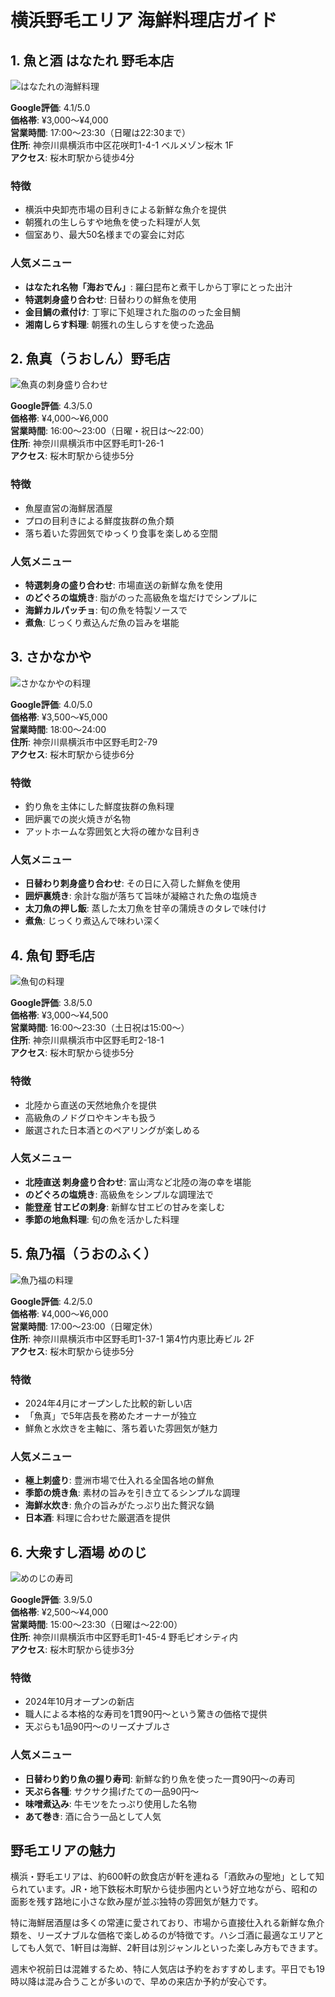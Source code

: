 # 横浜野毛エリア 海鮮料理店ガイド

## 1. 魚と酒 はなたれ 野毛本店
![はなたれの海鮮料理](https://s3-ap-northeast-1.amazonaws.com/thegate/2021/08/19/10/38/30/Hanatare-Noge-Honten-sashimi.jpg)

**Google評価**: 4.1/5.0  
**価格帯**: ¥3,000〜¥4,000  
**営業時間**: 17:00〜23:30（日曜は22:30まで）  
**住所**: 神奈川県横浜市中区花咲町1-4-1 ベルメゾン桜木 1F  
**アクセス**: 桜木町駅から徒歩4分  

### 特徴
- 横浜中央卸売市場の目利きによる新鮮な魚介を提供
- 朝獲れの生しらすや地魚を使った料理が人気
- 個室あり、最大50名様までの宴会に対応

### 人気メニュー
- **はなたれ名物「海おでん」**: 羅臼昆布と煮干しから丁寧にとった出汁
- **特選刺身盛り合わせ**: 日替わりの鮮魚を使用
- **金目鯛の煮付け**: 丁寧に下処理された脂ののった金目鯛
- **湘南しらす料理**: 朝獲れの生しらすを使った逸品

## 2. 魚真（うおしん）野毛店
![魚真の刺身盛り合わせ](https://encrypted-tbn0.gstatic.com/images?q=tbn:ANd9GcQY8nYOyZM8b-wr9wNRy8qj4_0MVSVEcLGbXA&usqp=CAU)

**Google評価**: 4.3/5.0  
**価格帯**: ¥4,000〜¥6,000  
**営業時間**: 16:00〜23:00（日曜・祝日は〜22:00）  
**住所**: 神奈川県横浜市中区野毛町1-26-1  
**アクセス**: 桜木町駅から徒歩5分  

### 特徴
- 魚屋直営の海鮮居酒屋
- プロの目利きによる鮮度抜群の魚介類
- 落ち着いた雰囲気でゆっくり食事を楽しめる空間

### 人気メニュー
- **特選刺身の盛り合わせ**: 市場直送の新鮮な魚を使用
- **のどぐろの塩焼き**: 脂がのった高級魚を塩だけでシンプルに
- **海鮮カルパッチョ**: 旬の魚を特製ソースで
- **煮魚**: じっくり煮込んだ魚の旨みを堪能

## 3. さかなかや
![さかなかやの料理](https://encrypted-tbn0.gstatic.com/images?q=tbn:ANd9GcT-JBdOZ0OYO3tHq6RsQ8vbYY3S6FBKQ4rFVQ&usqp=CAU)

**Google評価**: 4.0/5.0  
**価格帯**: ¥3,500〜¥5,000  
**営業時間**: 18:00〜24:00  
**住所**: 神奈川県横浜市中区野毛町2-79  
**アクセス**: 桜木町駅から徒歩6分  

### 特徴
- 釣り魚を主体にした鮮度抜群の魚料理
- 囲炉裏での炭火焼きが名物
- アットホームな雰囲気と大将の確かな目利き

### 人気メニュー
- **日替わり刺身盛り合わせ**: その日に入荷した鮮魚を使用
- **囲炉裏焼き**: 余計な脂が落ちて旨味が凝縮された魚の塩焼き
- **太刀魚の押し飯**: 蒸した太刀魚を甘辛の蒲焼きのタレで味付け
- **煮魚**: じっくり煮込んで味わい深く

## 4. 魚旬 野毛店
![魚旬の料理](https://encrypted-tbn0.gstatic.com/images?q=tbn:ANd9GcTQF9Iq4m33wMdV0J4oPsvnRRTFn5o9RoTJQw&usqp=CAU)

**Google評価**: 3.8/5.0  
**価格帯**: ¥3,000〜¥4,500  
**営業時間**: 16:00〜23:30（土日祝は15:00〜）  
**住所**: 神奈川県横浜市中区野毛町2-18-1  
**アクセス**: 桜木町駅から徒歩5分  

### 特徴
- 北陸から直送の天然地魚介を提供
- 高級魚のノドグロやキンキも扱う
- 厳選された日本酒とのペアリングが楽しめる

### 人気メニュー
- **北陸直送 刺身盛り合わせ**: 富山湾など北陸の海の幸を堪能
- **のどぐろの塩焼き**: 高級魚をシンプルな調理法で
- **能登産 甘エビの刺身**: 新鮮な甘エビの甘みを楽しむ
- **季節の地魚料理**: 旬の魚を活かした料理

## 5. 魚乃福（うおのふく）
![魚乃福の料理](https://encrypted-tbn0.gstatic.com/images?q=tbn:ANd9GcQZBZI27-aiqZOxg9qdPMWdCe9Zzf3fkVRhEA&usqp=CAU)

**Google評価**: 4.2/5.0  
**価格帯**: ¥4,000〜¥6,000  
**営業時間**: 17:00〜23:00（日曜定休）  
**住所**: 神奈川県横浜市中区野毛町1-37-1 第4竹内恵比寿ビル 2F  
**アクセス**: 桜木町駅から徒歩5分  

### 特徴
- 2024年4月にオープンした比較的新しい店
- 「魚真」で5年店長を務めたオーナーが独立
- 鮮魚と水炊きを主軸に、落ち着いた雰囲気が魅力

### 人気メニュー
- **極上刺盛り**: 豊洲市場で仕入れる全国各地の鮮魚
- **季節の焼き魚**: 素材の旨みを引き立てるシンプルな調理
- **海鮮水炊き**: 魚介の旨みがたっぷり出た贅沢な鍋
- **日本酒**: 料理に合わせた厳選酒を提供

## 6. 大衆すし酒場 めのじ
![めのじの寿司](https://encrypted-tbn0.gstatic.com/images?q=tbn:ANd9GcRn5QI0-sNXkPuX3J48gkY3KRe5YR0a4AvXiw&usqp=CAU)

**Google評価**: 3.9/5.0  
**価格帯**: ¥2,500〜¥4,000  
**営業時間**: 15:00〜23:30（日曜は〜22:00）  
**住所**: 神奈川県横浜市中区野毛町1-45-4 野毛ピオシティ内  
**アクセス**: 桜木町駅から徒歩3分  

### 特徴
- 2024年10月オープンの新店
- 職人による本格的な寿司を1貫90円〜という驚きの価格で提供
- 天ぷらも1品90円〜のリーズナブルさ

### 人気メニュー
- **日替わり釣り魚の握り寿司**: 新鮮な釣り魚を使った一貫90円〜の寿司
- **天ぷら各種**: サクサク揚げたての一品90円〜
- **味噌煮込み**: 牛モツをたっぷり使用した名物
- **あて巻き**: 酒に合う一品として人気

## 野毛エリアの魅力

横浜・野毛エリアは、約600軒の飲食店が軒を連ねる「酒飲みの聖地」として知られています。JR・地下鉄桜木町駅から徒歩圏内という好立地ながら、昭和の面影を残す路地に小さな飲み屋が並ぶ独特の雰囲気が魅力です。

特に海鮮居酒屋は多くの常連に愛されており、市場から直接仕入れる新鮮な魚介類を、リーズナブルな価格で楽しめるのが特徴です。ハシゴ酒に最適なエリアとしても人気で、1軒目は海鮮、2軒目は別ジャンルといった楽しみ方もできます。

週末や祝前日は混雑するため、特に人気店は予約をおすすめします。平日でも19時以降は混み合うことが多いので、早めの来店か予約が安心です。